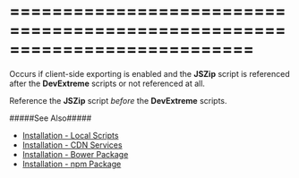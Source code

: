 ===========================================================================
===========================================================================

<!--shortDescription-->
Occurs if client-side exporting is enabled and the **JSZip** script is referenced after the **DevExtreme** scripts or not referenced at all. 
<!--/shortDescription-->

<!--fullDescription-->
Reference the **JSZip** script *before* the **DevExtreme** scripts.

#####See Also#####
- [Installation - Local Scripts](/Documentation/Guide/Getting_Started/Installation/Local_Scripts/)
- [Installation - CDN Services](/Documentation/Guide/Getting_Started/Installation/CDN_Services/)
- [Installation - Bower Package](/Documentation/Guide/Getting_Started/Installation/Bower_Package/)
- [Installation - npm Package](/Documentation/Guide/Getting_Started/Installation/npm_Package/)
<!--/fullDescription-->
